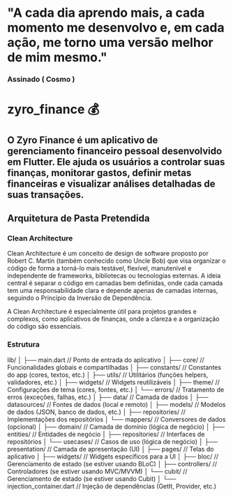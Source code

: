 # "A cada dia aprendo mais, a cada momento me desenvolvo e, em cada ação, me torno uma versão melhor de mim mesmo."
### Assinado ( Cosmo ) 

# zyro_finance 💰

## O Zyro Finance é um aplicativo de gerenciamento financeiro pessoal desenvolvido em Flutter. Ele ajuda os usuários a controlar suas finanças, monitorar gastos, definir metas financeiras e visualizar análises detalhadas de suas transações.

## Arquitetura de Pasta Pretendida
###  Clean Architecture

Clean Architecture é um conceito de design de software proposto por Robert C. Martin (também conhecido como Uncle Bob) que visa organizar o código de forma a torná-lo mais testável, flexível, manutenível e independente de frameworks, bibliotecas ou tecnologias externas. A ideia central é separar o código em camadas bem definidas, onde cada camada tem uma responsabilidade clara e depende apenas de camadas internas, seguindo o Princípio da Inversão de Dependência.

A Clean Architecture é especialmente útil para projetos grandes e complexos, como aplicativos de finanças, onde a clareza e a organização do código são essenciais.

### Estrutura

lib/
│
├── main.dart                      // Ponto de entrada do aplicativo
│
├── core/                          // Funcionalidades globais e compartilhadas
│   ├── constants/                 // Constantes do app (cores, textos, etc.)
│   ├── utils/                     // Utilitários (funções helpers, validadores, etc.)
│   ├── widgets/                   // Widgets reutilizáveis
│   ├── theme/                     // Configurações de tema (cores, fontes, etc.)
│   └── errors/                    // Tratamento de erros (exceções, falhas, etc.)
│
├── data/                          // Camada de dados
│   ├── datasources/               // Fontes de dados (local e remoto)
│   ├── models/                    // Modelos de dados (JSON, banco de dados, etc.)
│   ├── repositories/              // Implementações dos repositórios
│   └── mappers/                   // Conversores de dados (opcional)
│
├── domain/                        // Camada de domínio (lógica de negócio)
│   ├── entities/                  // Entidades de negócio
│   ├── repositories/              // Interfaces de repositórios
│   └── usecases/                  // Casos de uso (lógica de negócio)
│
├── presentation/                  // Camada de apresentação (UI)
│   ├── pages/                     // Telas do aplicativo
│   ├── widgets/                   // Widgets específicos para a UI
│   ├── bloc/                      // Gerenciamento de estado (se estiver usando BLoC)
│   ├── controllers/               // Controladores (se estiver usando MVC/MVVM)
│   └── cubit/                     // Gerenciamento de estado (se estiver usando Cubit)
│
└── injection_container.dart       // Injeção de dependências (GetIt, Provider, etc.)